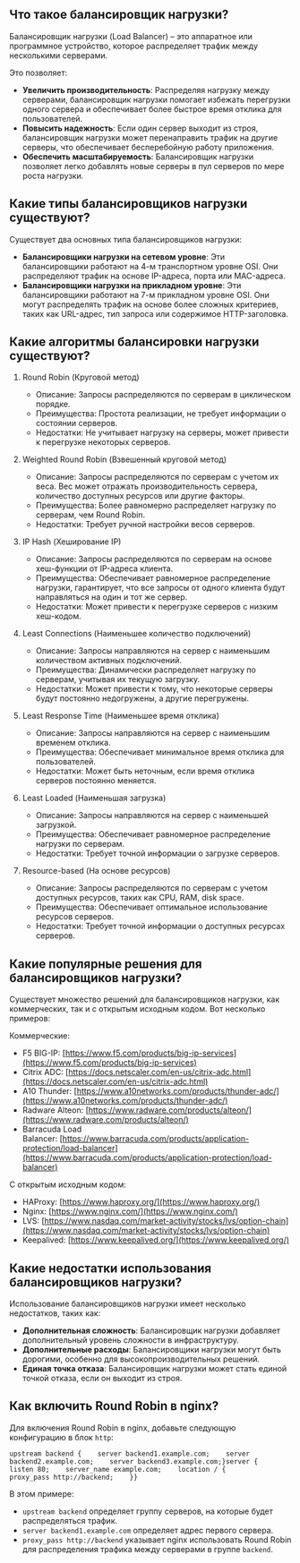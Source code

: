 ## Что такое балансировщик нагрузки?[​](https://golangreview.ru/docs/knowledge/systemdesign/load-balancing/#%D1%87%D1%82%D0%BE-%D1%82%D0%B0%D0%BA%D0%BE%D0%B5-%D0%B1%D0%B0%D0%BB%D0%B0%D0%BD%D1%81%D0%B8%D1%80%D0%BE%D0%B2%D1%89%D0%B8%D0%BA-%D0%BD%D0%B0%D0%B3%D1%80%D1%83%D0%B7%D0%BA%D0%B8 "Прямая ссылка на Что такое балансировщик нагрузки?")

Балансировщик нагрузки (Load Balancer) – это аппаратное или программное устройство, которое распределяет трафик между несколькими серверами.

Это позволяет:
- **Увеличить производительность**: Распределяя нагрузку между серверами, балансировщик нагрузки помогает избежать перегрузки одного сервера и обеспечивает более быстрое время отклика для пользователей.
- **Повысить надежность**: Если один сервер выходит из строя, балансировщик нагрузки может перенаправить трафик на другие серверы, что обеспечивает бесперебойную работу приложения.
- **Обеспечить масштабируемость**: Балансировщик нагрузки позволяет легко добавлять новые серверы в пул серверов по мере роста нагрузки.

## Какие типы балансировщиков нагрузки существуют?[​](https://golangreview.ru/docs/knowledge/systemdesign/load-balancing/#%D0%BA%D0%B0%D0%BA%D0%B8%D0%B5-%D1%82%D0%B8%D0%BF%D1%8B-%D0%B1%D0%B0%D0%BB%D0%B0%D0%BD%D1%81%D0%B8%D1%80%D0%BE%D0%B2%D1%89%D0%B8%D0%BA%D0%BE%D0%B2-%D0%BD%D0%B0%D0%B3%D1%80%D1%83%D0%B7%D0%BA%D0%B8-%D1%81%D1%83%D1%89%D0%B5%D1%81%D1%82%D0%B2%D1%83%D1%8E%D1%82 "Прямая ссылка на Какие типы балансировщиков нагрузки существуют?")

Существует два основных типа балансировщиков нагрузки:
- **Балансировщики нагрузки на сетевом уровне**: Эти балансировщики работают на 4-м транспортном уровне OSI. Они распределяют трафик на основе IP-адреса, порта или MAC-адреса.
- **Балансировщики нагрузки на прикладном уровне**: Эти балансировщики работают на 7-м прикладном уровне OSI. Они могут распределять трафик на основе более сложных критериев, таких как URL-адрес, тип запроса или содержимое HTTP-заголовка.

## Какие алгоритмы балансировки нагрузки существуют?[​](https://golangreview.ru/docs/knowledge/systemdesign/load-balancing/#%D0%BA%D0%B0%D0%BA%D0%B8%D0%B5-%D0%B0%D0%BB%D0%B3%D0%BE%D1%80%D0%B8%D1%82%D0%BC%D1%8B-%D0%B1%D0%B0%D0%BB%D0%B0%D0%BD%D1%81%D0%B8%D1%80%D0%BE%D0%B2%D0%BA%D0%B8-%D0%BD%D0%B0%D0%B3%D1%80%D1%83%D0%B7%D0%BA%D0%B8-%D1%81%D1%83%D1%89%D0%B5%D1%81%D1%82%D0%B2%D1%83%D1%8E%D1%82 "Прямая ссылка на Какие алгоритмы балансировки нагрузки существуют?")
1. Round Robin (Круговой метод)

    - Описание: Запросы распределяются по серверам в циклическом порядке.
    - Преимущества: Простота реализации, не требует информации о состоянии серверов.
    - Недостатки: Не учитывает нагрузку на серверы, может привести к перегрузке некоторых серверов.
2. Weighted Round Robin (Взвешенный круговой метод)
    - Описание: Запросы распределяются по серверам с учетом их веса. Вес может отражать производительность сервера, количество доступных ресурсов или другие факторы.
    - Преимущества: Более равномерно распределяет нагрузку по серверам, чем Round Robin.
    - Недостатки: Требует ручной настройки весов серверов.
3. IP Hash (Хеширование IP)
    - Описание: Запросы распределяются по серверам на основе хеш-функции от IP-адреса клиента.
    - Преимущества: Обеспечивает равномерное распределение нагрузки, гарантирует, что все запросы от одного клиента будут направляться на один и тот же сервер.
    - Недостатки: Может привести к перегрузке серверов с низким хеш-кодом.
4. Least Connections (Наименьшее количество подключений)
    - Описание: Запросы направляются на сервер с наименьшим количеством активных подключений.
    - Преимущества: Динамически распределяет нагрузку по серверам, учитывая их текущую загрузку.
    - Недостатки: Может привести к тому, что некоторые серверы будут постоянно недогружены, а другие перегружены.
5. Least Response Time (Наименьшее время отклика)
    
    - Описание: Запросы направляются на сервер с наименьшим временем отклика.
    - Преимущества: Обеспечивает минимальное время отклика для пользователей.
    - Недостатки: Может быть неточным, если время отклика серверов постоянно меняется.
6. Least Loaded (Наименьшая загрузка)
    - Описание: Запросы направляются на сервер с наименьшей загрузкой.
    - Преимущества: Обеспечивает равномерное распределение нагрузки по серверам.
    - Недостатки: Требует точной информации о загрузке серверов.
7. Resource-based (На основе ресурсов)
    - Описание: Запросы распределяются по серверам с учетом доступных ресурсов, таких как CPU, RAM, disk space.
    - Преимущества: Обеспечивает оптимальное использование ресурсов серверов.
    - Недостатки: Требует точной информации о доступных ресурсах серверов.

## Какие популярные решения для балансировщиков нагрузки?[​](https://golangreview.ru/docs/knowledge/systemdesign/load-balancing/#%D0%BA%D0%B0%D0%BA%D0%B8%D0%B5-%D0%BF%D0%BE%D0%BF%D1%83%D0%BB%D1%8F%D1%80%D0%BD%D1%8B%D0%B5-%D1%80%D0%B5%D1%88%D0%B5%D0%BD%D0%B8%D1%8F-%D0%B4%D0%BB%D1%8F-%D0%B1%D0%B0%D0%BB%D0%B0%D0%BD%D1%81%D0%B8%D1%80%D0%BE%D0%B2%D1%89%D0%B8%D0%BA%D0%BE%D0%B2-%D0%BD%D0%B0%D0%B3%D1%80%D1%83%D0%B7%D0%BA%D0%B8 "Прямая ссылка на Какие популярные решения для балансировщиков нагрузки?")

Существует множество решений для балансировщиков нагрузки, как коммерческих, так и с открытым исходным кодом. Вот несколько примеров:

Коммерческие:

- F5 BIG-IP: [https://www.f5.com/products/big-ip-services](https://www.f5.com/products/big-ip-services)
- Citrix ADC: [https://docs.netscaler.com/en-us/citrix-adc.html](https://docs.netscaler.com/en-us/citrix-adc.html)
- A10 Thunder: [https://www.a10networks.com/products/thunder-adc/](https://www.a10networks.com/products/thunder-adc/)
- Radware Alteon: [https://www.radware.com/products/alteon/](https://www.radware.com/products/alteon/)
- Barracuda Load Balancer: [https://www.barracuda.com/products/application-protection/load-balancer](https://www.barracuda.com/products/application-protection/load-balancer)

С открытым исходным кодом:

- HAProxy: [https://www.haproxy.org/](https://www.haproxy.org/)
- Nginx: [https://www.nginx.com/](https://www.nginx.com/)
- LVS: [https://www.nasdaq.com/market-activity/stocks/lvs/option-chain](https://www.nasdaq.com/market-activity/stocks/lvs/option-chain)
- Keepalived: [https://www.keepalived.org/](https://www.keepalived.org/)

## Какие недостатки использования балансировщиков нагрузки?[​](https://golangreview.ru/docs/knowledge/systemdesign/load-balancing/#%D0%BA%D0%B0%D0%BA%D0%B8%D0%B5-%D0%BD%D0%B5%D0%B4%D0%BE%D1%81%D1%82%D0%B0%D1%82%D0%BA%D0%B8-%D0%B8%D1%81%D0%BF%D0%BE%D0%BB%D1%8C%D0%B7%D0%BE%D0%B2%D0%B0%D0%BD%D0%B8%D1%8F-%D0%B1%D0%B0%D0%BB%D0%B0%D0%BD%D1%81%D0%B8%D1%80%D0%BE%D0%B2%D1%89%D0%B8%D0%BA%D0%BE%D0%B2-%D0%BD%D0%B0%D0%B3%D1%80%D1%83%D0%B7%D0%BA%D0%B8 "Прямая ссылка на Какие недостатки использования балансировщиков нагрузки?")

Использование балансировщиков нагрузки имеет несколько недостатков, таких как:

- **Дополнительная сложность**: Балансировщик нагрузки добавляет дополнительный уровень сложности в инфраструктуру.
- **Дополнительные расходы**: Балансировщики нагрузки могут быть дорогими, особенно для высокопроизводительных решений.
- **Единая точка отказа**: Балансировщик нагрузки может стать единой точкой отказа, если он выходит из строя.

## Как включить Round Robin в nginx?[​](https://golangreview.ru/docs/knowledge/systemdesign/load-balancing/#%D0%BA%D0%B0%D0%BA-%D0%B2%D0%BA%D0%BB%D1%8E%D1%87%D0%B8%D1%82%D1%8C-round-robin-%D0%B2-nginx "Прямая ссылка на Как включить Round Robin в nginx?")

Для включения Round Robin в nginx, добавьте следующую конфигурацию в блок `http`:

```
upstream backend {    server backend1.example.com;    server backend2.example.com;    server backend3.example.com;}server {    listen 80;    server_name example.com;    location / {        proxy_pass http://backend;    }}
```

В этом примере:

- `upstream backend` определяет группу серверов, на которые будет распределяться трафик.
- `server backend1.example.com` определяет адрес первого сервера.
- `proxy_pass http://backend` указывает nginx использовать Round Robin для распределения трафика между серверами в группе `backend`.